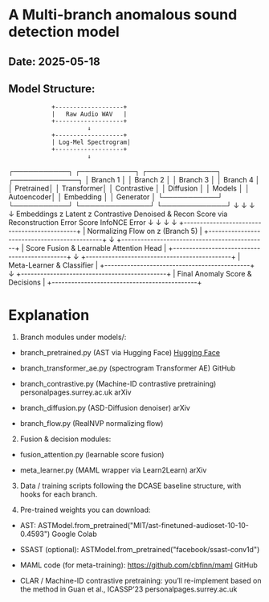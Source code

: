 # A Multi-branch anomalous sound detection model

## Date: 2025-05-18
## Model Structure:

                +-------------------+
                |   Raw Audio WAV   |
                +-------------------+
                          ↓
                +-------------------+
                | Log-Mel Spectrogram|
                +-------------------+
                          ↓
┌───────────┐    ┌───────────┐   ┌──────────────┐   ┌─────────────┐
│  Branch 1 │    │  Branch 2 │   │  Branch 3    │   │  Branch 4   │
│  Pretrained│   │ Transformer│   │ Contrastive │   │ Diffusion   │
│  Models   │    │  Autoencoder│   │  Embedding  │   │  Generator  │
└───────────┘    └───────────┘   └──────────────┘   └─────────────┘
        ↓                ↓                ↓                   ↓
  Embeddings z        Latent z       Contrastive           Denoised
                       & Recon        Score via             Reconstruction
                    Error Score        InfoNCE               Error
        ↓                ↓                ↓                   ↓
             +---------------------------------------------+
             |      Normalizing Flow on z (Branch 5)      |
             +---------------------------------------------+
                          ↓
             +---------------------------------------------+
             |   Score Fusion & Learnable Attention Head   |
             +---------------------------------------------+
                          ↓
             +---------------------------------------------+
             |          Meta-Learner & Classifier           |
             +---------------------------------------------+
                          ↓
             +---------------------------------------------+
             |      Final Anomaly Score & Decisions        |
             +---------------------------------------------+

# Explanation
1. Branch modules under models/:

* branch_pretrained.py (AST via Hugging Face) [Hugging Face](https://huggingface.co/docs/transformers/model_doc/audio-spectrogram-transformer?utm_source=chatgpt.com)

* branch_transformer_ae.py (spectrogram Transformer AE) GitHub

* branch_contrastive.py (Machine-ID contrastive pretraining) personalpages.surrey.ac.uk arXiv

* branch_diffusion.py (ASD-Diffusion denoiser) arXiv

* branch_flow.py (RealNVP normalizing flow)

2. Fusion & decision modules:

* fusion_attention.py (learnable score fusion)

* meta_learner.py (MAML wrapper via Learn2Learn) 
arXiv

3. Data / training scripts following the DCASE baseline structure, with hooks for each branch.

4. Pre-trained weights you can download:

* AST: ASTModel.from_pretrained("MIT/ast-finetuned-audioset-10-10-0.4593") Google Colab

* SSAST (optional): ASTModel.from_pretrained("facebook/ssast-conv1d")

* MAML code (for meta­-training): https://github.com/cbfinn/maml 
GitHub

* CLAR / Machine-ID contrastive pretraining: you’ll re-implement based on the method in Guan et al., ICASSP’23 
personalpages.surrey.ac.uk